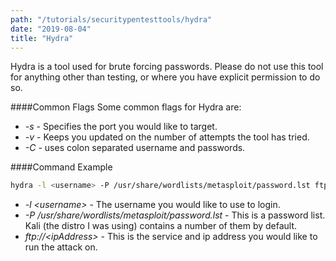 ```yaml
---
path: "/tutorials/securitypentesttools/hydra"
date: "2019-08-04"
title: "Hydra"
---
```

Hydra is a tool used for brute forcing passwords. Please do not use this tool for anything other than testing, or where you have explicit permission to do so.

####Common Flags
Some common flags for Hydra are:
* *-s* - Specifies the port you would like to target.
* *-v* - Keeps you updated on the number of attempts the tool has tried.
* *-C* - uses colon separated username and passwords.

####Command Example
```bash
hydra -l <username> -P /usr/share/wordlists/metasploit/password.lst ftp://<ipAddress>
```
* *-l \<username>* - The username you would like to use to login.
* *-P /usr/share/wordlists/metasploit/password.lst* - This is a password list. Kali (the distro I was using) contains a number of them by default.
* *ftp://\<ipAddress>* - This is the service and ip address you would like to run the attack on.
